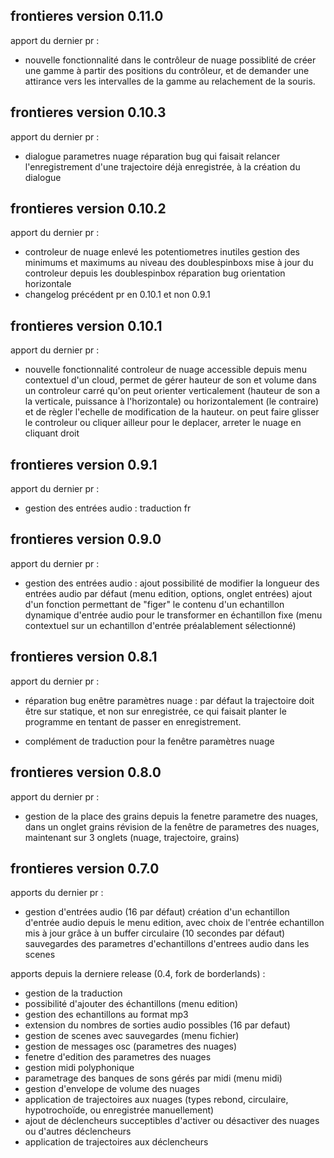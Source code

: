 ## frontieres version 0.11.0

apport du dernier pr :

- nouvelle fonctionnalité dans le contrôleur de nuage
possiblité de créer une gamme à partir des positions du contrôleur, et de demander une attirance vers les intervalles de la gamme au relachement de la souris.

## frontieres version 0.10.3

apport du dernier pr :

- dialogue parametres nuage
réparation bug qui faisait relancer l'enregistrement d'une trajectoire déjà enregistrée, à la création du dialogue

## frontieres version 0.10.2

apport du dernier pr :

- controleur de nuage
enlevé les potentiometres inutiles
gestion des minimums et maximums au niveau des doublespinboxs
mise à jour du controleur depuis les doublespinbox
réparation bug orientation horizontale
- changelog
précédent pr en 0.10.1 et non 0.9.1

## frontieres version 0.10.1

apport du dernier pr :

- nouvelle fonctionnalité controleur de nuage
accessible depuis menu contextuel d'un cloud, permet de gérer hauteur de son et volume dans un controleur carré qu'on peut orienter verticalement (hauteur de son a la verticale, puissance à l'horizontale) ou horizontalement (le contraire) et de règler l'echelle de modification de la hauteur.
on peut faire glisser le controleur ou cliquer ailleur pour le deplacer, arreter le nuage en cliquant droit

## frontieres version 0.9.1

apport du dernier pr :

- gestion des entrées audio :
traduction fr

## frontieres version 0.9.0

apport du dernier pr :

- gestion des entrées audio :
ajout possibilité de modifier la longueur des entrées audio par défaut (menu edition, options, onglet entrées)
ajout d'un fonction permettant de "figer" le contenu d'un echantillon dynamique d'entrée audio pour le transformer en échantillon fixe (menu contextuel sur un echantillon d'entrée préalablement sélectionné)

## frontieres version 0.8.1

apport du dernier pr :

- réparation bug enêtre paramètres nuage : par défaut la trajectoire doit être sur statique, et non sur enregistrée, ce qui faisait planter le programme en tentant de passer en enregistrement.

- complément de traduction pour la fenêtre paramètres nuage

## frontieres version 0.8.0

apport du dernier pr :

- gestion de la place des grains
      depuis la fenetre parametre des nuages, dans un onglet grains
      révision de la fenêtre de parametres des nuages, maintenant sur 3 onglets (nuage, trajectoire, grains)

## frontieres version 0.7.0

apports du dernier pr : 

- gestion d'entrées audio (16 par défaut)
      création d'un echantillon d'entrée audio depuis le menu edition, avec choix de l'entrée
      echantillon mis à jour grâce à un buffer circulaire (10 secondes par défaut)
      sauvegardes des parametres d'echantillons d'entrees audio dans les scenes

apports depuis la derniere release (0.4, fork de borderlands) :

- gestion de la traduction
- possibilité d'ajouter des échantillons (menu edition)
- gestion des echantillons au format mp3
- extension du nombres de sorties audio possibles (16 par defaut)
- gestion de scenes avec sauvegardes (menu fichier)
- gestion de messages osc (parametres des nuages)
- fenetre d'edition des parametres des nuages
- gestion midi polyphonique
- parametrage des banques de sons gérés par midi (menu midi)
- gestion d'envelope de volume des nuages
- application de trajectoires aux nuages (types rebond, circulaire, hypotrochoïde, ou enregistrée manuellement)
- ajout de déclencheurs succeptibles d'activer ou désactiver des nuages ou d'autres déclencheurs
- application de trajectoires aux déclencheurs

